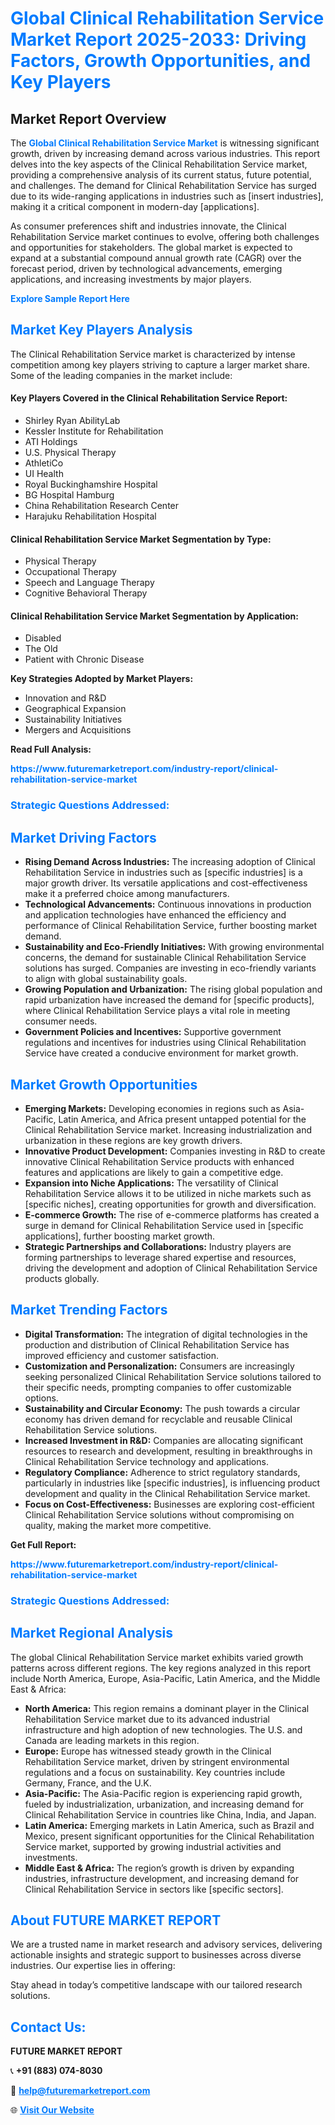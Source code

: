 <h1 style="color: #007BFF;">Global Clinical Rehabilitation Service Market Report 2025-2033: Driving Factors, Growth Opportunities, and Key Players</h1>

<section id="overview">
<h2>Market Report Overview</h2>
<p>The <a href="https://www.futuremarketreport.com/industry-report/clinical-rehabilitation-service-market" style="color: #007BFF; text-decoration: none;"><strong>Global Clinical Rehabilitation Service Market</strong></a> is witnessing significant growth, driven by increasing demand across various industries. This report delves into the key aspects of the Clinical Rehabilitation Service market, providing a comprehensive analysis of its current status, future potential, and challenges. The demand for Clinical Rehabilitation Service has surged due to its wide-ranging applications in industries such as [insert industries], making it a critical component in modern-day [applications].</p>
<p>As consumer preferences shift and industries innovate, the Clinical Rehabilitation Service market continues to evolve, offering both challenges and opportunities for stakeholders. The global market is expected to expand at a substantial compound annual growth rate (CAGR) over the forecast period, driven by technological advancements, emerging applications, and increasing investments by major players.</p>
</section>

<section id="overview">
<p><a href="https://www.futuremarketreport.com/request-sample/reportId=28043" style="color: #007BFF; text-decoration: none;"><strong>Explore Sample Report Here</strong></a></p>
</section>

<section id="key-players">
<h2 style="color: #007BFF;">Market Key Players Analysis</h2>
<p>The Clinical Rehabilitation Service market is characterized by intense competition among key players striving to capture a larger market share. Some of the leading companies in the market include:</p>
<h4>Key Players Covered in the Clinical Rehabilitation Service Report:</h4>
<ul><li>Shirley Ryan AbilityLab</li><li>Kessler Institute for Rehabilitation</li><li>ATI Holdings</li><li>U.S. Physical Therapy</li><li>AthletiCo</li><li>UI Health</li><li>Royal Buckinghamshire Hospital</li><li>BG Hospital Hamburg</li><li>China Rehabilitation Research Center</li><li>Harajuku Rehabilitation Hospital</li></ul>
<h4>Clinical Rehabilitation Service Market Segmentation by Type:</h4>
<ul><li>Physical Therapy</li><li>Occupational Therapy</li><li>Speech and Language Therapy</li><li>Cognitive Behavioral Therapy</li></ul>

<h4>Clinical Rehabilitation Service Market Segmentation by Application:</h4>
<ul><li>Disabled</li><li>The Old</li><li>Patient with Chronic Disease</li></ul>
<p><strong>Key Strategies Adopted by Market Players:</strong></p>
<ul>
<li>Innovation and R&D</li>
<li>Geographical Expansion</li>
<li>Sustainability Initiatives</li>
<li>Mergers and Acquisitions</li>
</ul>
</section>

<section>
<p><strong>Read Full Analysis: </strong></p><a href="https://www.futuremarketreport.com/industry-report/clinical-rehabilitation-service-market" style="color: #007BFF; text-decoration: none;"><strong>https://www.futuremarketreport.com/industry-report/clinical-rehabilitation-service-market</strong></a>
<h3 style="color: #007BFF;">Strategic Questions Addressed:</h3>
</section>

<section id="driving-factors">
<h2 style="color: #007BFF;">Market Driving Factors</h2>
<ul>
<li><strong>Rising Demand Across Industries:</strong> The increasing adoption of Clinical Rehabilitation Service in industries such as [specific industries] is a major growth driver. Its versatile applications and cost-effectiveness make it a preferred choice among manufacturers.</li>
<li><strong>Technological Advancements:</strong> Continuous innovations in production and application technologies have enhanced the efficiency and performance of Clinical Rehabilitation Service, further boosting market demand.</li>
<li><strong>Sustainability and Eco-Friendly Initiatives:</strong> With growing environmental concerns, the demand for sustainable Clinical Rehabilitation Service solutions has surged. Companies are investing in eco-friendly variants to align with global sustainability goals.</li>
<li><strong>Growing Population and Urbanization:</strong> The rising global population and rapid urbanization have increased the demand for [specific products], where Clinical Rehabilitation Service plays a vital role in meeting consumer needs.</li>
<li><strong>Government Policies and Incentives:</strong> Supportive government regulations and incentives for industries using Clinical Rehabilitation Service have created a conducive environment for market growth.</li>
</ul>
</section>

<section id="growth-opportunities">
<h2 style="color: #007BFF;">Market Growth Opportunities</h2>
<ul>
<li><strong>Emerging Markets:</strong> Developing economies in regions such as Asia-Pacific, Latin America, and Africa present untapped potential for the Clinical Rehabilitation Service market. Increasing industrialization and urbanization in these regions are key growth drivers.</li>
<li><strong>Innovative Product Development:</strong> Companies investing in R&D to create innovative Clinical Rehabilitation Service products with enhanced features and applications are likely to gain a competitive edge.</li>
<li><strong>Expansion into Niche Applications:</strong> The versatility of Clinical Rehabilitation Service allows it to be utilized in niche markets such as [specific niches], creating opportunities for growth and diversification.</li>
<li><strong>E-commerce Growth:</strong> The rise of e-commerce platforms has created a surge in demand for Clinical Rehabilitation Service used in [specific applications], further boosting market growth.</li>
<li><strong>Strategic Partnerships and Collaborations:</strong> Industry players are forming partnerships to leverage shared expertise and resources, driving the development and adoption of Clinical Rehabilitation Service products globally.</li>
</ul>
</section>

<section id="trending-factors">
<h2 style="color: #007BFF;">Market Trending Factors</h2>
<ul>
<li><strong>Digital Transformation:</strong> The integration of digital technologies in the production and distribution of Clinical Rehabilitation Service has improved efficiency and customer satisfaction.</li>
<li><strong>Customization and Personalization:</strong> Consumers are increasingly seeking personalized Clinical Rehabilitation Service solutions tailored to their specific needs, prompting companies to offer customizable options.</li>
<li><strong>Sustainability and Circular Economy:</strong> The push towards a circular economy has driven demand for recyclable and reusable Clinical Rehabilitation Service solutions.</li>
<li><strong>Increased Investment in R&D:</strong> Companies are allocating significant resources to research and development, resulting in breakthroughs in Clinical Rehabilitation Service technology and applications.</li>
<li><strong>Regulatory Compliance:</strong> Adherence to strict regulatory standards, particularly in industries like [specific industries], is influencing product development and quality in the Clinical Rehabilitation Service market.</li>
<li><strong>Focus on Cost-Effectiveness:</strong> Businesses are exploring cost-efficient Clinical Rehabilitation Service solutions without compromising on quality, making the market more competitive.</li>
</ul>
</section>

<section>
<p><strong>Get Full Report: </strong></p><a href="https://www.futuremarketreport.com/industry-report/clinical-rehabilitation-service-market" style="color: #007BFF; text-decoration: none;"><strong>https://www.futuremarketreport.com/industry-report/clinical-rehabilitation-service-market</strong></a>
<h3 style="color: #007BFF;">Strategic Questions Addressed:</h3>
</section>


<section id="regional-analysis">
<h2 style="color: #007BFF;">Market Regional Analysis</h2>
<p>The global Clinical Rehabilitation Service market exhibits varied growth patterns across different regions. The key regions analyzed in this report include North America, Europe, Asia-Pacific, Latin America, and the Middle East & Africa:</p>
<ul>
<li><strong>North America:</strong> This region remains a dominant player in the Clinical Rehabilitation Service market due to its advanced industrial infrastructure and high adoption of new technologies. The U.S. and Canada are leading markets in this region.</li>
<li><strong>Europe:</strong> Europe has witnessed steady growth in the Clinical Rehabilitation Service market, driven by stringent environmental regulations and a focus on sustainability. Key countries include Germany, France, and the U.K.</li>
<li><strong>Asia-Pacific:</strong> The Asia-Pacific region is experiencing rapid growth, fueled by industrialization, urbanization, and increasing demand for Clinical Rehabilitation Service in countries like China, India, and Japan.</li>
<li><strong>Latin America:</strong> Emerging markets in Latin America, such as Brazil and Mexico, present significant opportunities for the Clinical Rehabilitation Service market, supported by growing industrial activities and investments.</li>
<li><strong>Middle East & Africa:</strong> The region’s growth is driven by expanding industries, infrastructure development, and increasing demand for Clinical Rehabilitation Service in sectors like [specific sectors].</li>
</ul>
</section>

<footer>
<h2 style="color: #007BFF;">About FUTURE MARKET REPORT</h2>
<p>We are a trusted name in market research and advisory services, delivering actionable insights and strategic support to businesses across diverse industries. Our expertise lies in offering:</p>

<p>Stay ahead in today’s competitive landscape with our tailored research solutions.</p>

<h2 style="color: #007BFF;">Contact Us:</h2>
<p><strong>FUTURE MARKET REPORT</strong></p>
<p>📞 <strong>+91 (883) 074-8030</strong></p>
<p>📧 <strong><a href="mailto:help@futuremarketreport.com" style="color: #007BFF;">help@futuremarketreport.com</a></strong></p>
<p>🌐 <strong><a href="https://www.futuremarketreport.com/" style="color: #007BFF;">Visit Our Website</a></strong></p>
</footer>